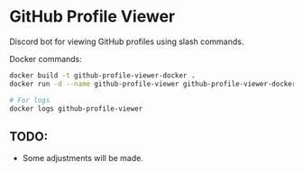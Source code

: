 # GitHub Profile Viewer
Discord bot for viewing GitHub profiles using slash commands.

Docker commands:
```bash
docker build -t github-profile-viewer-docker .
docker run -d --name github-profile-viewer github-profile-viewer-docker

# For logs
docker logs github-profile-viewer
```

## TODO:
* Some adjustments will be made.
